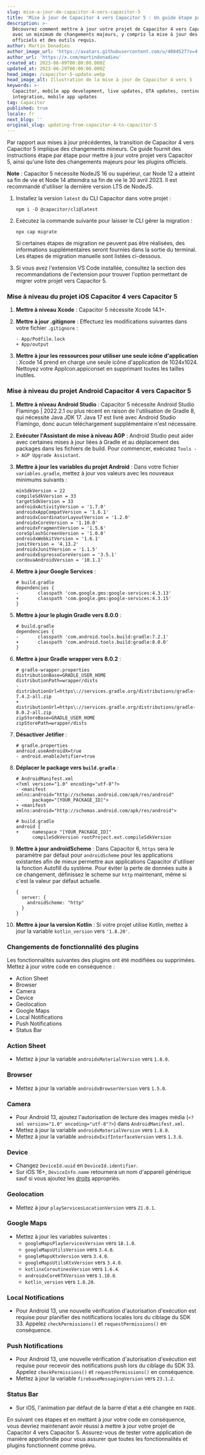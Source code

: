 ```yaml
---
slug: mise-a-jour-de-capacitor-4-vers-capacitor-5
title: 'Mise à jour de Capacitor 4 vers Capacitor 5 : Un guide étape par étape'
description: >-
  Découvrez comment mettre à jour votre projet de Capacitor 4 vers Capacitor 5
  avec un minimum de changements majeurs, y compris la mise à jour des plugins
  officiels et des outils requis.
author: Martin Donadieu
author_image_url: 'https://avatars.githubusercontent.com/u/4084527?v=4'
author_url: 'https://x.com/martindonadieu'
created_at: 2023-06-09T00:00:00.000Z
updated_at: 2023-06-29T00:00:00.000Z
head_image: /capacitor-5-update.webp
head_image_alt: Illustration de la mise à jour de Capacitor 4 vers 5
keywords: >-
  Capacitor, mobile app development, live updates, OTA updates, continuous
  integration, mobile app updates
tag: Capacitor
published: true
locale: fr
next_blog: ''
original_slug: updating-from-capacitor-4-to-capacitor-5
---
```

Par rapport aux mises à jour précédentes, la transition de Capacitor 4 vers Capacitor 5 implique des changements mineurs. Ce guide fournit des instructions étape par étape pour mettre à jour votre projet vers Capacitor 5, ainsi qu'une liste des changements majeurs pour les plugins officiels.

**Note** : Capacitor 5 nécessite NodeJS 16 ou supérieur, car Node 12 a atteint sa fin de vie et Node 14 atteindra sa fin de vie le 30 avril 2023. Il est recommandé d'utiliser la dernière version LTS de NodeJS.

1. Installez la version `latest` du CLI Capacitor dans votre projet :

   ```
   npm i -D @capacitor/cli@latest
   ```

2. Exécutez la commande suivante pour laisser le CLI gérer la migration :

   ```
   npx cap migrate
   ```

   Si certaines étapes de migration ne peuvent pas être réalisées, des informations supplémentaires seront fournies dans la sortie du terminal. Les étapes de migration manuelle sont listées ci-dessous.

3. Si vous avez l'extension VS Code installée, consultez la section des recommandations de l'extension pour trouver l'option permettant de migrer votre projet vers Capacitor 5.

### Mise à niveau du projet iOS Capacitor 4 vers Capacitor 5

1. **Mettre à niveau Xcode** : Capacitor 5 nécessite Xcode 14.1+.

2. **Mettre à jour .gitignore** : Effectuez les modifications suivantes dans votre fichier `.gitignore` :

   ```
   - App/Podfile.lock
   + App/output
   ```

3. **Mettre à jour les ressources pour utiliser une seule icône d'application** : Xcode 14 prend en charge une seule icône d'application de 1024x1024. Nettoyez votre AppIcon.appiconset en supprimant toutes les tailles inutiles.

### Mise à niveau du projet Android Capacitor 4 vers Capacitor 5

1. **Mettre à niveau Android Studio** : Capacitor 5 nécessite Android Studio Flamingo | 2022.2.1 ou plus récent en raison de l'utilisation de Gradle 8, qui nécessite Java JDK 17. Java 17 est livré avec Android Studio Flamingo, donc aucun téléchargement supplémentaire n'est nécessaire.

2. **Exécuter l'Assistant de mise à niveau AGP** : Android Studio peut aider avec certaines mises à jour liées à Gradle et au déplacement des packages dans les fichiers de build. Pour commencer, exécutez `Tools -> AGP Upgrade Assistant`.

3. **Mettre à jour les variables du projet Android** : Dans votre fichier `variables.gradle`, mettez à jour vos valeurs avec les nouveaux minimums suivants :

   ```
   minSdkVersion = 22
   compileSdkVersion = 33
   targetSdkVersion = 33
   androidxActivityVersion = '1.7.0'
   androidxAppCompatVersion = '1.6.1'
   androidxCoordinatorLayoutVersion = '1.2.0'
   androidxCoreVersion = '1.10.0'
   androidxFragmentVersion = '1.5.6'
   coreSplashScreenVersion = '1.0.0'
   androidxWebkitVersion = '1.6.1'
   junitVersion = '4.13.2'
   androidxJunitVersion = '1.1.5'
   androidxEspressoCoreVersion = '3.5.1'
   cordovaAndroidVersion = '10.1.1'
   ```

4. **Mettre à jour Google Services** :

   ```
   # build.gradle
   dependencies {
   -       classpath 'com.google.gms:google-services:4.3.13'
   +       classpath 'com.google.gms:google-services:4.3.15'
   }
   ```

5. **Mettre à jour le plugin Gradle vers 8.0.0** :

   ```
   # build.gradle
   dependencies {
   -       classpath 'com.android.tools.build:gradle:7.2.1'
   +       classpath 'com.android.tools.build:gradle:8.0.0'
   }
   ```

6. **Mettre à jour Gradle wrapper vers 8.0.2** :

   ```
   # gradle-wrapper.properties
   distributionBase=GRADLE_USER_HOME
   distributionPath=wrapper/dists
   - distributionUrl=https\://services.gradle.org/distributions/gradle-7.4.2-all.zip
   + distributionUrl=https\://services.gradle.org/distributions/gradle-8.0.2-all.zip
   zipStoreBase=GRADLE_USER_HOME
   zipStorePath=wrapper/dists
   ```

7. **Désactiver Jetifier** :

   ```
   # gradle.properties
   android.useAndroidX=true
   - android.enableJetifier=true
   ```

8. **Déplacer le package vers `build.gradle`** :

   ```
   # AndroidManifest.xml
   <?xml version="1.0" encoding="utf-8"?>
   - <manifest xmlns:android="http://schemas.android.com/apk/res/android"
   -     package="[YOUR_PACKAGE_ID]">
   + <manifest xmlns:android="http://schemas.android.com/apk/res/android">
   ```

   ```
   # build.gradle
   android {
   +     namespace "[YOUR_PACKAGE_ID]"
         compileSdkVersion rootProject.ext.compileSdkVersion
   ```

9. **Mettre à jour androidScheme** : Dans Capacitor 6, `https` sera le paramètre par défaut pour `androidScheme` pour les applications existantes afin de mieux permettre aux applications Capacitor d'utiliser la fonction Autofill du système. Pour éviter la perte de données suite à ce changement, définissez le scheme sur `http` maintenant, même si c'est la valeur par défaut actuelle.

   ```
   {
     server: {
       androidScheme: "http"
     }
   }
   ```

10. **Mettre à jour la version Kotlin** : Si votre projet utilise Kotlin, mettez à jour la variable `kotlin_version` vers `'1.8.20'`.

### Changements de fonctionnalité des plugins

Les fonctionnalités suivantes des plugins ont été modifiées ou supprimées. Mettez à jour votre code en conséquence :

- Action Sheet
- Browser
- Camera
- Device
- Geolocation
- Google Maps
- Local Notifications
- Push Notifications
- Status Bar

### Action Sheet

- Mettez à jour la variable `androidxMaterialVersion` vers `1.8.0`.

### Browser

- Mettez à jour la variable `androidxBrowserVersion` vers `1.5.0`.

### Camera

- Pour Android 13, ajoutez l'autorisation de lecture des images média (`<?xml version="1.0" encoding="utf-8"?>`) dans `AndroidManifest.xml`.
- Mettez à jour la variable `androidxMaterialVersion` vers `1.8.0`.
- Mettez à jour la variable `androidxExifInterfaceVersion` vers `1.3.6`.

### Device

- Changez `DeviceId.uuid` en `DeviceId.identifier`.
- Sur iOS 16+, `DeviceInfo.name` retournera un nom d'appareil générique sauf si vous ajoutez les [droits](https://developer.apple.com/documentation/bundleresources/entitlements/com_apple_developer_device-information_user-assigned-device-name/) appropriés.

### Geolocation

- Mettez à jour `playServicesLocationVersion` vers `21.0.1`.

### Google Maps

- Mettez à jour les variables suivantes :
  - `googleMapsPlayServicesVersion` vers `18.1.0`.
  - `googleMapsUtilsVersion` vers `3.4.0`.
  - `googleMapsKtxVersion` vers `3.4.0`.
  - `googleMapsUtilsKtxVersion` vers `3.4.0`.
  - `kotlinxCoroutinesVersion` vers `1.6.4`.
  - `androidxCoreKTXVersion` vers `1.10.0`.
  - `kotlin_version` vers `1.8.20`.

### Local Notifications

- Pour Android 13, une nouvelle vérification d'autorisation d'exécution est requise pour planifier des notifications locales lors du ciblage du SDK 33. Appelez `checkPermissions()` et `requestPermissions()` en conséquence.

### Push Notifications

- Pour Android 13, une nouvelle vérification d'autorisation d'exécution est requise pour recevoir des notifications push lors du ciblage du SDK 33. Appelez `checkPermissions()` et `requestPermissions()` en conséquence.
- Mettez à jour la variable `firebaseMessagingVersion` vers `23.1.2`.

### Status Bar

- Sur iOS, l'animation par défaut de la barre d'état a été changée en `FADE`.

En suivant ces étapes et en mettant à jour votre code en conséquence, vous devriez maintenant avoir réussi à mettre à jour votre projet de Capacitor 4 vers Capacitor 5. Assurez-vous de tester votre application de manière approfondie pour vous assurer que toutes les fonctionnalités et plugins fonctionnent comme prévu.
